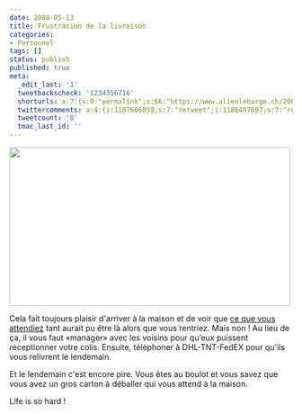 ```yaml
---
date: 2008-05-13
title: Frustration de la livraison
categories:
- Personnel
tags: []
status: publish
published: true
meta:
  _edit_last: '1'
  tweetbackscheck: '1234356716'
  shorturls: a:7:{s:9:"permalink";s:66:"https://www.alienlebarge.ch/2008/05/13/frustration-de-la-livraison/";s:7:"tinyurl";s:25:"https://tinyurl.com/ad5h9u";s:4:"isgd";s:17:"https://is.gd/iJRP";s:5:"bitly";s:20:"https://bit.ly/3x0LL1";s:5:"snipr";s:22:"https://snipr.com/bgtog";s:5:"snurl";s:22:"https://snurl.com/bgtog";s:7:"snipurl";s:24:"https://snipurl.com/bgtog";}
  twittercomments: a:4:{i:1187666059;s:7:"retweet";i:1186407697;s:7:"retweet";i:1186404681;s:7:"retweet";i:1186196566;s:7:"retweet";}
  tweetcount: '8'
  tmac_last_id: ''
---
```

<img class="alignnone size-medium wp-image-519" title="Vous n\'étiez pas là" src="https://dlgjp9x71cipk.cloudfront.net/2008/05/dhl.png" alt="" width="500" height="282" />

Cela fait toujours plaisir d'arriver à la maison et de voir que <a title="Lounge Pillow" href="https://www.loungepillow.ch/">ce que vous attendiez</a> tant aurait pu être là alors que vous rentriez. Mais non ! Au lieu de ça, il vous faut «manager» avec les voisins pour qu’eux puissent réceptionner votre colis. Ensuite, téléphoner à DHL-TNT-FedEX pour qu'ils vous relivrent le lendemain.

Et le lendemain c'est encore pire. Vous êtes au boulot et vous savez que vous avez un gros carton à déballer qui vous attend à la maison.

Life is so hard !
